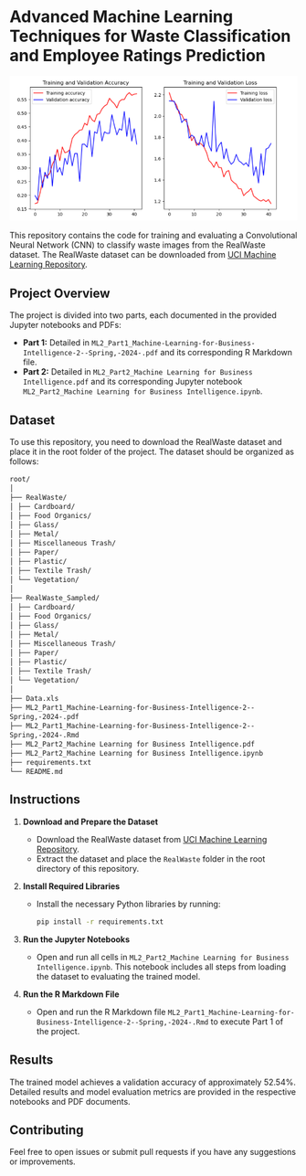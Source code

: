 # Advanced Machine Learning Techniques for Waste Classification and Employee Ratings Prediction

![Project Image](waste.png)

This repository contains the code for training and evaluating a Convolutional Neural Network (CNN) to classify waste images from the RealWaste dataset. The RealWaste dataset can be downloaded from [UCI Machine Learning Repository](https://archive.ics.uci.edu/dataset/908/realwaste).

## Project Overview

The project is divided into two parts, each documented in the provided Jupyter notebooks and PDFs:

- **Part 1:** Detailed in `ML2_Part1_Machine-Learning-for-Business-Intelligence-2--Spring,-2024-.pdf` and its corresponding R Markdown file.
- **Part 2:** Detailed in `ML2_Part2_Machine Learning for Business Intelligence.pdf` and its corresponding Jupyter notebook `ML2_Part2_Machine Learning for Business Intelligence.ipynb`.

## Dataset

To use this repository, you need to download the RealWaste dataset and place it in the root folder of the project. The dataset should be organized as follows:

```
root/
│
├── RealWaste/
│ ├── Cardboard/
│ ├── Food Organics/
│ ├── Glass/
│ ├── Metal/
│ ├── Miscellaneous Trash/
│ ├── Paper/
│ ├── Plastic/
│ ├── Textile Trash/
│ └── Vegetation/
│
├── RealWaste_Sampled/
│ ├── Cardboard/
│ ├── Food Organics/
│ ├── Glass/
│ ├── Metal/
│ ├── Miscellaneous Trash/
│ ├── Paper/
│ ├── Plastic/
│ ├── Textile Trash/
│ └── Vegetation/
│
├── Data.xls
├── ML2_Part1_Machine-Learning-for-Business-Intelligence-2--Spring,-2024-.pdf
├── ML2_Part1_Machine-Learning-for-Business-Intelligence-2--Spring,-2024-.Rmd
├── ML2_Part2_Machine Learning for Business Intelligence.pdf
├── ML2_Part2_Machine Learning for Business Intelligence.ipynb
├── requirements.txt
└── README.md
```

## Instructions

1. **Download and Prepare the Dataset**
   - Download the RealWaste dataset from [UCI Machine Learning Repository](https://archive.ics.uci.edu/dataset/908/realwaste).
   - Extract the dataset and place the `RealWaste` folder in the root directory of this repository.

2. **Install Required Libraries**
   - Install the necessary Python libraries by running:
     ```sh
     pip install -r requirements.txt
     ```

3. **Run the Jupyter Notebooks**
   - Open and run all cells in `ML2_Part2_Machine Learning for Business Intelligence.ipynb`. This notebook includes all steps from loading the dataset to evaluating the trained model.

4. **Run the R Markdown File**
   - Open and run the R Markdown file `ML2_Part1_Machine-Learning-for-Business-Intelligence-2--Spring,-2024-.Rmd` to execute Part 1 of the project.

## Results

The trained model achieves a validation accuracy of approximately 52.54%. Detailed results and model evaluation metrics are provided in the respective notebooks and PDF documents.

## Contributing

Feel free to open issues or submit pull requests if you have any suggestions or improvements.
